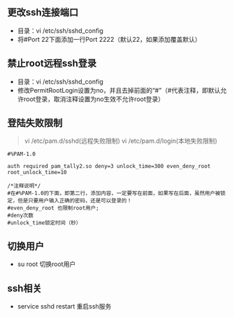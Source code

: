 ## 更改ssh连接端口
* 目录：vi /etc/ssh/sshd_config
* 将#Port 22下面添加一行Port 2222（默认22，如果添加覆盖默认）

## 禁止root远程ssh登录
* 目录：vi /etc/ssh/sshd_config
* 修改PermitRootLogin设置为no，并且去掉前面的“#”（#代表注释，即默认允许root登录，取消注释设置为no生效不允许root登录）

## 登陆失败限制
> vi /etc/pam.d/sshd(远程失败限制) vi /etc/pam.d/login(本地失败限制)
```
#%PAM-1.0

auth required pam_tally2.so deny=3 unlock_time=300 even_deny_root root_unlock_time=10

/*注释说明*/
#在#%PAM-1.0的下面，即第二行，添加内容，一定要写在前面，如果写在后面，虽然用户被锁定，但是只要用户输入正确的密码，还是可以登录的！
#even_deny_root 也限制root用户;
#deny次数
#unlock_time锁定时间（秒）
```

## 切换用户
* su root 切换root用户

## ssh相关
* service sshd restart 重启ssh服务
